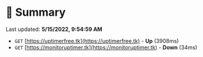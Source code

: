 # 📖 Summary
Last updated: **5/15/2022, 9:54:59 AM**

- `GET` [https://uptimerfree.tk](https://uptimerfree.tk) - **Up** (3908ms)
- `GET` [https://monitoruptimer.tk](https://monitoruptimer.tk) - **Down** (34ms)
